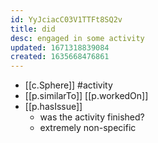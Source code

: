```yaml
---
id: YyJciacC03V1TTFt8SQ2v
title: did
desc: engaged in some activity
updated: 1671318839084
created: 1635668476861
---
```




- [[c.Sphere]] #activity
- [[p.similarTo]] [[p.workedOn]]
- [[p.hasIssue]]
  - was the activity finished?
  - extremely non-specific
